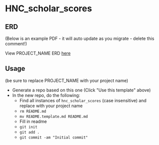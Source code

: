 # HNC_scholar_scores

## ERD

(Below is an example PDF - it will auto update as you migrate - delete this comment!)

View PROJECT_NAME ERD [here](./ER_Model.pdf)

## Usage

(be sure to replace PROJECT_NAME with your project name)

- Generate a repo based on this one (Click "Use this template" above)
- In the new repo, do the following:
  - Find all instances of `hnc_scholar_scores` (case insensitive) and replace with your project name
  - `rm README.md`
  - `mv README.template.md README.md`
  - Fill in readme
  - `git init`
  - `git add .`
  - `git commit -am "Initial commit"`
